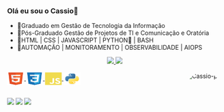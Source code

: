 ### Olá eu sou o Cassio👋

- 📌Graduado em Gestão de Tecnologia da Informação
- 📌Pós-Graduado Gestão de Projetos de TI e Comunicação e Oratória
- 📌HTML | CSS | JAVASCRIPT | PYTHON🐍 | BASH
- 📌AUTOMAÇÃO | MONITORAMENTO | OBSERVABILIDADE | AIOPS
 
 <div align="center">
  <a href="https://github.com/CassioCirino">
  <img height="150em" src="https://github-readme-stats.vercel.app/api?username=CassioCirino&show_icons=true&theme=white&include_all_commits=true&count_private=true"/>
  <img height="150em" src="https://github-readme-stats.vercel.app/api/top-langs/?username=cassiocirino&layout=compact&langs_count=7&theme=white"/>
</div>
  
<div style="display: inline_block"><br>
   <img align="center" alt="Cassio-HTML" height="30" width="40" src="https://raw.githubusercontent.com/devicons/devicon/master/icons/html5/html5-original.svg"> 
  <img align="center" alt="Cassio-CSS" height="30" width="40" src="https://raw.githubusercontent.com/devicons/devicon/master/icons/css3/css3-original.svg">
  
  <img align="center" alt="Cassio-Js" height="30" width="40" src="https://raw.githubusercontent.com/devicons/devicon/master/icons/javascript/javascript-plain.svg">
  
  <!-- <img align="center" alt="Cassio-Ts" height="30" width="40" src="https://raw.githubusercontent.com/devicons/devicon/master/icons/typescript/typescript-plain.svg">
  <img align="center" alt="Cassio-React" height="30" width="40" src="https://raw.githubusercontent.com/devicons/devicon/master/icons/react/react-original.svg"> !-->


  <img align="center" alt="Cassio-Python" height="30" width="40" src="https://raw.githubusercontent.com/devicons/devicon/master/icons/python/python-original.svg">
  <!--<img align="center" alt="cassio -Csharp" height="30" width="40" src="https://raw.githubusercontent.com/devicons/devicon/master/icons/csharp/csharp-original.svg">!-->
  <img align="right" alt="Cassio-pic" height="150" style="border-radius:50px;" src="https://media.giphy.com/media/QHE5gWI0QjqF2/giphy.gif?width=676&height=676">
</div>
  
  ##
 
<div> 
  
  <a href="https://instagram.com/cr_cirino" target="_blank"><img src="https://img.shields.io/badge/-Instagram-%23E4405F?style=for-the-badge&logo=instagram&logoColor=white" target="_blank"></a>
  <a href = "mailto:cassio.cirino@gmail.com"><img src="https://img.shields.io/badge/-Gmail-%23333?style=for-the-badge&logo=gmail&logoColor=white" target="_blank"></a>
  <a href="https://www.linkedin.com/in/cassiocirino/" target="_blank"><img src="https://img.shields.io/badge/-LinkedIn-%230077B5?style=for-the-badge&logo=linkedin&logoColor=white" target="_blank"></a> 
 
   
</div>
